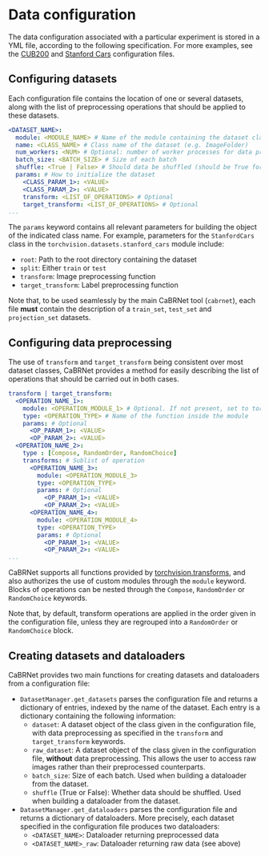 # Data configuration
The data configuration associated with a particular experiment is stored in a YML file, according to the following specification.
For more examples, see the [CUB200](https://git.frama-c.com/pub/cabrnet/-/tree/master/configs/prototree/cub200.yml) and 
[Stanford Cars](https://git.frama-c.com/pub/cabrnet/-/tree/master/configs/prototree/stanford_cars.yml) configuration files.

## Configuring datasets 
Each configuration file contains the location of one or several datasets, along with the list of 
preprocessing operations that should be applied to these datasets.

```yaml
<DATASET_NAME>:
  module: <MODULE_NAME> # Name of the module containing the dataset class (e.g. torchvision.datasets) 
  name: <CLASS_NAME> # Class name of the dataset (e.g. ImageFolder)
  num_workers: <NUM> # Optional: number of worker processes for data preprocessing 
  batch_size: <BATCH_SIZE> # Size of each batch
  shuffle: <True | False> # Should data be shuffled (should be True for train_set)
  params: # How to initialize the dataset
    <CLASS_PARAM_1>: <VALUE>
    <CLASS_PARAM_2>: <VALUE>
    transform: <LIST_OF_OPERATIONS> # Optional
    target_transform: <LIST_OF_OPERATIONS> # Optional
...
```
The `params` keyword contains all relevant parameters for building the object of the indicated class name.
For example, parameters for the `StanfordCars` class in the `torchvision.datasets.stanford_cars` module include:

- `root`: Path to the root directory containing the dataset
- `split`: Either `train` or `test`
- `transform`: Image preprocessing function
- `target_transform`: Label preprocessing function

Note that, to be used seamlessly by the main CaBRNet tool (`cabrnet`), 
each file **must** contain the description of a `train_set`, `test_set` and `projection_set` datasets.

## Configuring data preprocessing
The use of `transform` and `target_transform` being consistent over most dataset classes, CaBRNet provides a method for
easily describing the list of operations that should be carried out in both cases.

```yaml
transform | target_transform:
  <OPERATION_NAME_1>:
    module: <OPERATION_MODULE_1> # Optional. If not present, set to torchvision.transforms
    type: <OPERATION_TYPE> # Name of the function inside the module 
    params: # Optional
      <OP_PARAM_1>: <VALUE>
      <OP_PARAM_2>: <VALUE>
  <OPERATION_NAME_2>:
    type : [Compose, RandomOrder, RandomChoice]
    transforms: # Sublist of operation
      <OPERATION_NAME_3>:
        module: <OPERATION_MODULE_3>
        type: <OPERATION_TYPE> 
        params: # Optional
          <OP_PARAM_1>: <VALUE>
          <OP_PARAM_2>: <VALUE>
      <OPERATION_NAME_4>:
        module: <OPERATION_MODULE_4>
        type: <OPERATION_TYPE> 
        params: # Optional
          <OP_PARAM_1>: <VALUE>
          <OP_PARAM_2>: <VALUE>
...
```
CaBRNet supports all functions provided by [torchvision.transforms](https://pytorch.org/vision/stable/transforms.html),
and also authorizes the use of custom modules through the `module` keyword. 
Blocks of operations can be nested through the `Compose`, `RandomOrder` or `RandomChoice` keywords. 

Note that, by default, transform operations are applied in the order given in the configuration file, 
unless they are regrouped into a `RandomOrder` or `RandomChoice` block.

## Creating datasets and dataloaders
CaBRNet provides two main functions for creating datasets and dataloaders from a configuration file:

- `DatasetManager.get_datasets` parses the configuration file and returns a dictionary of entries, indexed by the name of the 
dataset. Each entry is a dictionary containing the following information:
    - `dataset`: A dataset object of the class given in the configuration file, with data preprocessing as specified in 
the `transform` and `target_transform` keywords.
    - `raw_dataset`: A dataset object of the class given in the configuration file, **without** data preprocessing. 
This allows the user to access raw images rather than their preprocessed counterparts.
    - `batch_size`: Size of each batch. Used when building a dataloader from the dataset.
    - `shuffle` (True or False): Whether data should be shuffled. Used when building a dataloader from the dataset.
- `DatasetManager.get_dataloaders` parses the configuration file and returns a dictionary of dataloaders. 
More precisely, each dataset specified in the configuration file produces two dataloaders:
    - `<DATASET_NAME>`: Dataloader returning preprocessed data
    - `<DATASET_NAME>_raw`: Dataloader returning raw data (see above)

